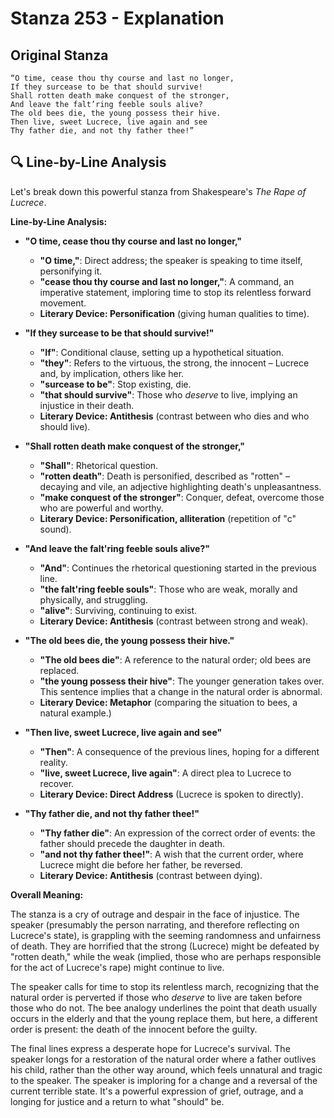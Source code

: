 # Stanza 253 - Explanation

## Original Stanza
```
“O time, cease thou thy course and last no longer,
If they surcease to be that should survive!
Shall rotten death make conquest of the stronger,
And leave the falt’ring feeble souls alive?
The old bees die, the young possess their hive.
Then live, sweet Lucrece, live again and see
Thy father die, and not thy father thee!”
```

## 🔍 Line-by-Line Analysis
Let's break down this powerful stanza from Shakespeare's *The Rape of Lucrece*.

**Line-by-Line Analysis:**

*   **"O time, cease thou thy course and last no longer,"**
    *   **"O time,"**: Direct address; the speaker is speaking to time itself, personifying it.
    *   **"cease thou thy course and last no longer,"**: A command, an imperative statement, imploring time to stop its relentless forward movement.
    *   **Literary Device: Personification** (giving human qualities to time).

*   **"If they surcease to be that should survive!"**
    *   **"If"**: Conditional clause, setting up a hypothetical situation.
    *   **"they"**: Refers to the virtuous, the strong, the innocent – Lucrece and, by implication, others like her.
    *   **"surcease to be"**: Stop existing, die.
    *   **"that should survive"**: Those who *deserve* to live, implying an injustice in their death.
    *   **Literary Device: Antithesis** (contrast between who dies and who should live).

*   **"Shall rotten death make conquest of the stronger,"**
    *   **"Shall"**: Rhetorical question.
    *   **"rotten death"**: Death is personified, described as "rotten" – decaying and vile, an adjective highlighting death's unpleasantness.
    *   **"make conquest of the stronger"**: Conquer, defeat, overcome those who are powerful and worthy.
    *   **Literary Device: Personification, alliteration** (repetition of "c" sound).

*   **"And leave the falt'ring feeble souls alive?"**
    *   **"And"**: Continues the rhetorical questioning started in the previous line.
    *   **"the falt'ring feeble souls"**: Those who are weak, morally and physically, and struggling.
    *   **"alive"**: Surviving, continuing to exist.
    *   **Literary Device: Antithesis** (contrast between strong and weak).

*   **"The old bees die, the young possess their hive."**
    *   **"The old bees die"**: A reference to the natural order; old bees are replaced.
    *   **"the young possess their hive"**: The younger generation takes over. This sentence implies that a change in the natural order is abnormal.
    *   **Literary Device: Metaphor** (comparing the situation to bees, a natural example.)

*   **"Then live, sweet Lucrece, live again and see"**
    *   **"Then"**: A consequence of the previous lines, hoping for a different reality.
    *   **"live, sweet Lucrece, live again"**: A direct plea to Lucrece to recover.
    *   **Literary Device: Direct Address** (Lucrece is spoken to directly).

*   **"Thy father die, and not thy father thee!"**
    *   **"Thy father die"**: An expression of the correct order of events: the father should precede the daughter in death.
    *   **"and not thy father thee!"**: A wish that the current order, where Lucrece might die before her father, be reversed.
    *   **Literary Device: Antithesis** (contrast between dying).

**Overall Meaning:**

The stanza is a cry of outrage and despair in the face of injustice. The speaker (presumably the person narrating, and therefore reflecting on Lucrece's state), is grappling with the seeming randomness and unfairness of death. They are horrified that the strong (Lucrece) might be defeated by "rotten death," while the weak (implied, those who are perhaps responsible for the act of Lucrece's rape) might continue to live.

The speaker calls for time to stop its relentless march, recognizing that the natural order is perverted if those who *deserve* to live are taken before those who do not. The bee analogy underlines the point that death usually occurs in the elderly and that the young replace them, but here, a different order is present: the death of the innocent before the guilty.

The final lines express a desperate hope for Lucrece's survival. The speaker longs for a restoration of the natural order where a father outlives his child, rather than the other way around, which feels unnatural and tragic to the speaker. The speaker is imploring for a change and a reversal of the current terrible state. It's a powerful expression of grief, outrage, and a longing for justice and a return to what "should" be.
